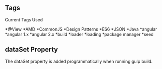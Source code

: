 ## Tags

Current Tags Used

*@View
*AMD
*CommonJS
*Design Patterns
*ES6
*JSON
*Java
*angular
*angular 1.x
*angular 2.x
*build
*loader
*loading
*package manager
*seed


## dataSet Property

The dataSet property is added programmatically when running gulp build.